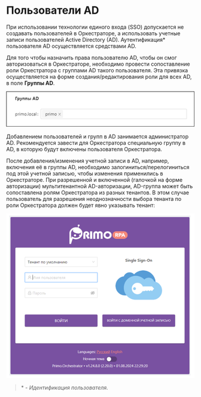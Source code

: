 # Пользователи AD

При использовании технологии единого входа (SSO) допускается не создавать пользователей в Оркестраторе, а использовать учетные записи пользователей Active Directory (AD). 
Аутентификация\* пользователя AD осуществляется средствами AD. 

Для того чтобы назначить права пользователю AD, чтобы он смог авторизоваться  в Оркестраторе, необходимо провести сопоставление роли Оркестратора с группами AD такого пользователя. 
Эта привязка осуществляется на форме создания/редактирования роли для всех AD, в поле **Группы AD**.

![](../../../orchestrator-new/resources/orchestrator-admin/users/ad-users1.PNG)

Добавлением пользователей и групп в AD занимается администратор AD.
Рекомендуется завести для Оркестратора специальную группу в AD, в которую будут включены пользователя Оркестратора.

После добавления/изменения учетной записи в AD, например, включения её в группы AD, необходимо залогиниться/перелогиниться под этой учетной записью, чтобы изменения применились в Оркестраторе. 
При разрешенной  и включенной (галочкой на форме авторизации) мультитенантной AD-авторизации, AD-группа может быть сопоставлена ролям Оркестратора из разных тенантов. 
В этом случае пользователь для разрешения неоднозначности выбора тенанта по роли Оркестратора должен будет явно указывать тенант:

![](../../../orchestrator-new/resources/orchestrator-admin/users/ad-users2.PNG)


> \* - *Идентификация пользователя.*